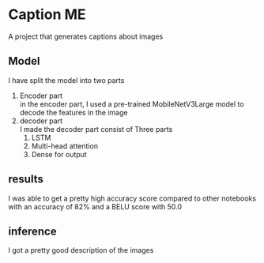 # Caption ME

A project that generates captions about images 

## Model
I have split the model into two parts
1. Encoder part <br>
   in the encoder part, I used a pre-trained MobileNetV3Large model to decode the features in the image
3. decoder part <br>
   I made the decoder part consist of Three parts
   1. LSTM
   2. Multi-head attention
   3. Dense for output

 ## results
I was able to get a pretty high accuracy score compared to other notebooks with an accuracy of 82% and a BELU score with 50.0

## inference
I got a pretty good description of the images
